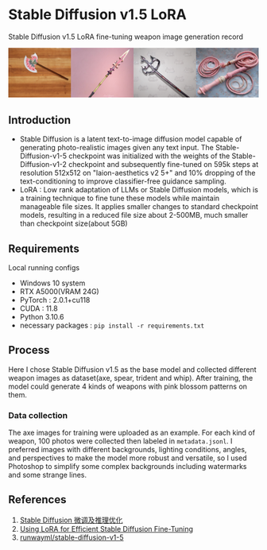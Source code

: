 # Stable Diffusion v1.5 LoRA
Stable Diffusion v1.5 LoRA fine-tuning weapon image generation record

![merge001.png](img/merge001.png)

## Introduction
- Stable Diffusion is a latent text-to-image diffusion model capable of generating photo-realistic images given any text input. The Stable-Diffusion-v1-5 checkpoint was initialized with the weights of the Stable-Diffusion-v1-2 checkpoint and subsequently fine-tuned on 595k steps at resolution 512x512 on "laion-aesthetics v2 5+" and 10% dropping of the text-conditioning to improve classifier-free guidance sampling.
- LoRA : Low rank adaptation of LLMs or Stable Diffusion models, which is a training technique to fine tune these models while maintain manageable file sizes. It applies smaller changes to standard checkpoint models, resulting in a reduced file size about 2-500MB, much smaller than checkpoint size(about 5GB)

## Requirements
Local running configs
- Windows 10 system
- RTX A5000(VRAM 24G)
- PyTorch : 2.0.1+cu118
- CUDA : 11.8
- Python 3.10.6
- necessary packages : `pip install -r requirements.txt`

## Process
Here I chose Stable Diffusion v1.5 as the base model and collected different weapon images as dataset(axe, spear, trident and whip). After training, the model could generate 4 kinds of weapons with pink blossom patterns on them.

### Data collection
The axe images for training were uploaded as an example. For each kind of weapon, 100 photos were collected then labeled in `metadata.jsonl`. I preferred images with different backgrounds, lighting conditions, angles, and perspectives to make the model more robust and versatile, so I used Photoshop to simplify some complex backgrounds including watermarks and some strange lines.

## References
1. [Stable Diffusion 微调及推理优化](https://cloud.tencent.com/developer/article/2302436)
2. [Using LoRA for Efficient Stable Diffusion Fine-Tuning](https://huggingface.co/blog/lora)
3. [runwayml/stable-diffusion-v1-5](https://huggingface.co/runwayml/stable-diffusion-v1-5)
